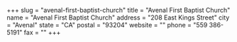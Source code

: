 +++
slug = "avenal-first-baptist-church"
title = "Avenal First Baptist Church"
name = "Avenal First Baptist Church"
address = "208 East Kings Street"
city = "Avenal"
state = "CA"
postal = "93204"
website = ""
phone = "559 386-5191"
fax = ""
+++
